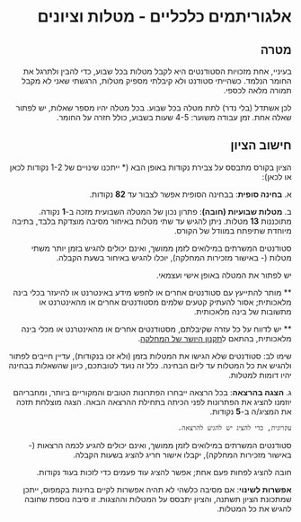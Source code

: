 <div dir='rtl' lang='he'>

אלגוריתמים כלכליים - מטלות וציונים
=====================================

מטרה
----
בעיניי, אחת מזכויות הסטודנטים היא לקבל מטלות בכל שבוע, כדי להבין ולתרגל את החומר הנלמד. כשהייתי סטודנט ולא קיבלתי מספיק מטלות, הרגשתי שאני לא מקבל תמורה מלאה לכספי.

לכן אשתדל (בלי נדר) לתת מטלה בכל שבוע. בכל מטלה יהיו מספר שאלות, יש לפתור שאלה אחת.   זמן עבודה משוער: 4-5 שעות בשבוע, כולל חזרה על החומר.


חישוב הציון
------------

הציון בקורס מתבסס על צבירת נקודות באופן הבא (* ייתכנו שינויים של 1-2 נקודות לכאן או לכאן):

א.   **בחינה סופית**:
בבחינה הסופית אפשר לצבור עד **82** נקודות.

ב.   **מטלות שבועיות (חובה)**:
פתרון נכון של המטלה השבועית מזכה ב-**1** נקודה. 
מתוכננות **13** מטלות.
 ניתן להגיש עד שתי מטלות באיחור מסיבה מוצדקת בלבד, בתיבה מיוחדת שתיפתח במוודל של הקורס.

 סטודנטים המשרתים במילואים לזמן ממושך, ואינם יכולים להגיש בזמן יותר משתי מטלות (- באישור מזכירות המחלקה),
יוכלו להגיש באיחור בשעת הקבלה.

יש לפתור את המטלה באופן אישי ועצמאי.

** מותר להתייעץ עם סטודנטים אחרים או לחפש מידע באינטרנט או להיעזר בכלי בינה מלאכותית;
אסור להעתיק קטעים שלמים מסטודנטים אחרים או מהאינטרנט או מתשובות של בינה מלאכותית.

** יש לדווח על כל עזרה שקיבלתם, מסטודנטים אחרים או מהאינטרנט או מכלי בינה מלאכותית, בהתאם ל[תקנון היושר של המחלקה](https://www.ariel.ac.il/wp/cs/wp-content/uploads/sites/88/2020/08/Guidelines-for-Academic-Integrity.pdf).

שימו לב: סטודנטים שלא הגישו את המטלות בזמן (ולא זכו בנקודות), עדיין חייבים לפתור ולהגיש את כל המטלות עד ליום הבחינה.
כלל זה נועד לטובתכם, כיוון שהשאלות בבחינה יהיו דומות למטלות.

ג.   **הצגה בהרצאה**:
בכל הרצאה ייבחרו הפתרונות הטובים והמקוריים ביותר, ומחבריהם יוזמנו להציג את הפתרונות לפני הכיתה
בתחילת ההרצאה הבאה.
  הצגה מוצלחת תזכה את המציג/ה ב-**5** נקודות.

    עקרונית, כדי להציג יש להגיע להרצאה.
  סטודנטים המשרתים במילואים לזמן ממושך, ואינם יכולים להגיע לכמה הרצאות (- באישור מזכירות המחלקה), יקבלו אישור חריג להציג בשעות הקבלה.

  חובה להציג לפחות פעם אחת; אפשר להציג עוד פעמים כדי לזכות בעוד נקודות.

**אפשרות לשינוי**:
אם מסיבה כלשהי לא תהיה אפשרות לקיים בחינות בקמפוס, 
ייתכן שמתכונת הציון תשתנה, והציון יתבסס על המטלות וההצגות.
זו סיבה נוספת שחובה להגיש את כל המטלות.


</div>

